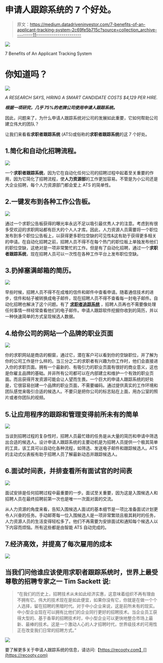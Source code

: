 # 申请人跟踪系统的 7 个好处。

> 原文：<https://medium.datadriveninvestor.com/7-benefits-of-an-applicant-tracking-system-2c69fe5b715c?source=collection_archive---------11----------------------->

![](img/04829a59a92c7efc88c53bdfc7cfd55e.png)

7 Benefits of An Applicant Tracking System

# 你知道吗？

![](img/513ad70cdf722fa42ac632017707cd2c.png)

*A RESEARCH SAYS, HIRING A SMART CANDIDATE COSTS $4,129 PER HIRE.*

***根据一项研究，几乎 75%的老牌公司使用申请人跟踪系统。***

因此，问题来了，为什么申请人跟踪系统对公司的发展如此重要，它如何帮助公司建立伟大的团队？

让我们来看看**求职者跟踪系统** (ATS)或俗称的**求职者跟踪系统**的这 7 个好处。

## 1.简化和自动化招聘流程。

![](img/3355774faf4750bfc749bb7ca40b3065.png)

一个**求职者跟踪系统**，因为它在自动化任何公司的招聘过程中起着至关重要的作用，因为它简化了招聘流程，使**人力资源部**的工作更加容易。不管是为小公司还是大企业招聘，每个人力资源部门都会爱上 ATS 的简单性。

## 2.一键发布到各种工作公告板。

![](img/284858a04b4cef6de1583328ff27ecc0.png)

通过一个求职公告板获得的曝光率永远不足以吸引最优秀人才的注意。考虑到有很多受欢迎的求职网站都有巨大的个人人才库。因此，人力资源人员需要将一个职位发布到多个职位公告板上，以获得更多职位空缺的可见性&这有助于获得更多相关的申请。在自动化招聘之前，招聘人员不得不在每个热门的职位板上单独发布他们的职位空缺，这绝对是一项非常繁忙的工作。但是有了自动化招聘，通过一个**求职者跟踪系统**，现在招聘人员可以一次性在各种工作平台上发布职位空缺。

## 3.扔掉塞满邮箱的简历。

![](img/c366915a9a4d926310f1894ac337aba1.png)

早些时候，招聘人员不得不在成堆的信件和邮件中查看申请。随着通信技术的进步，信件和帖子被转换成电子邮件，现在招聘人员不得不查看每一封电子邮件。自动化招聘也解决了这个问题。有了 [**求职者追踪系统**](https://recooty.com) ，招聘人员再也不需要像处理任何事情一样经常查看他们的电子邮件。申请人跟踪软件挖掘你收到的简历，并以一种快速简单的方式呈现候选人数据。

## 4.给你公司的网站一个品牌的职业页面

![](img/0cf6bcb240346a5487bc4538010c3db8.png)

你的求职网站是商店的橱窗，通过它，潜在客户可以看到你的空缺职位，并了解为你的公司工作是什么样的。当三分之二的求职者有兴趣为你工作时，他们会直接进入你的求职页面。拥有一个最新的、有吸引力的职业页面有很好的商业意义，这也是你雇主品牌的基础。并非所有公司都可以在内部建立和维护一个有效的职业页面。而且获得开发资源可能会让人望而生畏。一个巨大的申请人跟踪系统的好处是，它很容易创建一个品牌的职业页面，不需要编码。通过提供真实的工作环境和团队感觉来吸引合适的候选人。不要只是把你公司的标志贴在上面，用办公室的照片或者你团队的视频。

## 5.让应用程序的跟踪和管理变得前所未有的简单

![](img/76074918866a376bb56f2e482e257ef4.png)

当谈到招聘过程的复杂性时，招聘人员最忙碌的任务是从大量的简历和申请中筛选出合适的候选人。设计申请人跟踪系统的主要动机是为招聘人员提供一个极其简单的工具，该工具可以自动化各种流程，如筛选、发送电子邮件和跟踪候选人。ATS 的主动式仪表板有助于招聘人员了解最新动态并跟踪候选人。

## 6.面试时间表，并排查看所有面试官的时间表

![](img/ad2ea44a5b78f532686f3255cdedcf0f.png)

面试安排是任何招聘过程中最重要的一步。面试至关重要，因为这是入围候选人和招聘人员在最终招聘前第一次也是唯一一次面对面的交流。

从人力资源的角度来看，告知入围候选人面试的基本细节是一项比准备面试计划更令人兴奋的任务。手动邮寄每一位入围候选人是一项非常繁琐且极其耗时的任务，人力资源人员的生活变得轻松多了。他们不再需要为安排面试和通知每个候选人以下内容而烦恼。所有这些都是由智能 ATS 自动完成的。

## 7.经济高效，并提高了每次雇用的成本

![](img/35387fdcecf56c5890fd3cbf7c6ba842.png)

## 当我们问他谁应该使用求职者跟踪系统时，世界上最受尊敬的招聘专家之一 Tim Sackett 说:

> “在我们的历史上，招聘技术从未如此经济实惠，这意味着组织不再有理由不拥有它。伟大的技术现在是如此便宜，如果你没有它，你就是在做一个个人选择，留在招聘的黑暗时代。对于中小企业来说，这是前所未有的现实。中小型企业现在可以拥有比他们的企业同行更好的招聘技术。当企业员工获得大型的、基于香草的招聘技术时，中小型企业可以更快地整合市场上最新、最棒的技术。这是一个激动人心的人才招聘时代，世界级技术的可用性正在改变我们日常的招聘方式。”

![](img/1c1da814bce625e6f6ec761856ca824f.png)

要了解更多关于申请人跟踪系统的信息，请访问:【https://recooty.com】[](https://recooty.com)